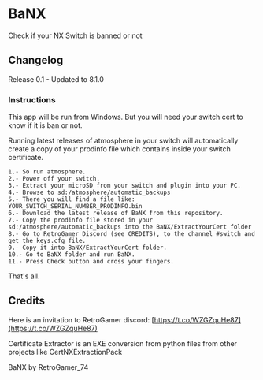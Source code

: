 # BaNX
Check if your NX Switch is banned or not

## Changelog

Release 0.1 - Updated to 8.1.0

### Instructions

This app will be run from Windows. But you will need your switch cert to know if it is ban or not.

Running latest releases of atmosphere in your switch will automatically create a copy of your prodinfo file which contains inside your switch certificate.
```
1.- So run atmosphere.
2.- Power off your switch.
3.- Extract your microSD from your switch and plugin into your PC.
4.- Browse to sd:/atmosphere/automatic_backups
5.- There you will find a file like: YOUR_SWITCH_SERIAL_NUMBER_PRODINFO.bin
6.- Download the latest release of BaNX from this repository.
7.- Copy the prodinfo file stored in your sd:/atmosphere/automatic_backups into the BaNX/ExtractYourCert folder
8.- Go to RetroGamer Discord (see CREDITS), to the channel #switch and get the keys.cfg file.
9.- Copy it into BaNX/ExtractYourCert folder.
10.- Go to BaNX folder and run BaNX.
11.- Press Check button and cross your fingers.
```
That's all.

## Credits
Here is an invitation to RetroGamer discord: [https://t.co/WZGZquHe87](https://t.co/WZGZquHe87)

Certificate Extractor is an EXE conversion from python files from other projects like CertNXExtractionPack

BaNX by RetroGamer_74
